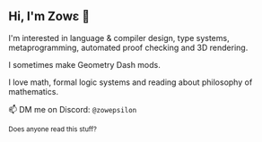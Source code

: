<h2>Hi, I'm Zowε 🌸</h2>

I'm interested in language & compiler design, type systems, metaprogramming, automated proof checking and 3D rendering.

I sometimes make Geometry Dash mods.

I love math, formal logic systems and reading about philosophy of mathematics.

📫 DM me on Discord: `@zowepsilon`

<sub>Does anyone read this stuff?</sub>
